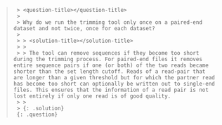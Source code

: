 >
>      > <question-title></question-title>
>      >
>      > Why do we run the trimming tool only once on a paired-end dataset and not twice, once for each dataset?
>      >
>      > > <solution-title></solution-title>
>      > >
>      > > The tool can remove sequences if they become too short during the trimming process. For paired-end files it removes entire sequence pairs if one (or both) of the two reads became shorter than the set length cutoff. Reads of a read-pair that are longer than a given threshold but for which the partner read has become too short can optionally be written out to single-end files. This ensures that the information of a read pair is not lost entirely if only one read is of good quality.
>      > >
>      > {: .solution}
>      {: .question}
>